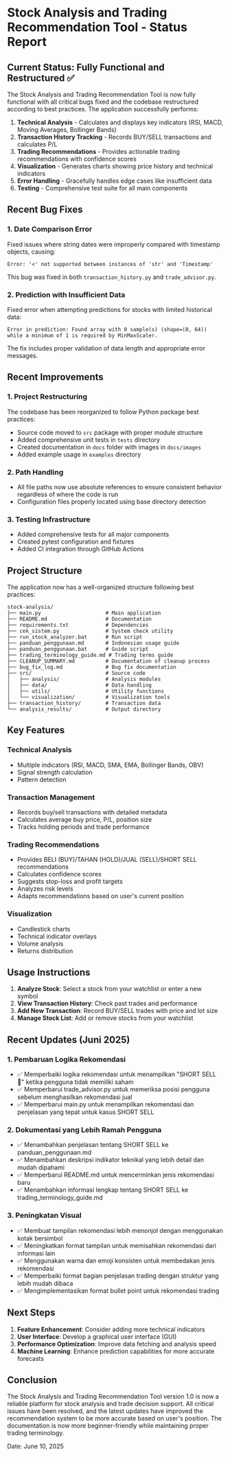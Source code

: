 # Stock Analysis and Trading Recommendation Tool - Status Report

## Current Status: Fully Functional and Restructured ✅

The Stock Analysis and Trading Recommendation Tool is now fully functional with all critical bugs fixed and the codebase restructured according to best practices. The application successfully performs:

1. **Technical Analysis** - Calculates and displays key indicators (RSI, MACD, Moving Averages, Bollinger Bands)
2. **Transaction History Tracking** - Records BUY/SELL transactions and calculates P/L
3. **Trading Recommendations** - Provides actionable trading recommendations with confidence scores
4. **Visualization** - Generates charts showing price history and technical indicators
5. **Error Handling** - Gracefully handles edge cases like insufficient data
6. **Testing** - Comprehensive test suite for all main components

## Recent Bug Fixes

### 1. Date Comparison Error
Fixed issues where string dates were improperly compared with timestamp objects, causing:
```
Error: '<' not supported between instances of 'str' and 'Timestamp'
```
This bug was fixed in both `transaction_history.py` and `trade_advisor.py`.

### 2. Prediction with Insufficient Data
Fixed error when attempting predictions for stocks with limited historical data:
```
Error in prediction: Found array with 0 sample(s) (shape=(0, 64)) while a minimum of 1 is required by MinMaxScaler.
```
The fix includes proper validation of data length and appropriate error messages.

## Recent Improvements

### 1. Project Restructuring
The codebase has been reorganized to follow Python package best practices:
- Source code moved to `src` package with proper module structure
- Added comprehensive unit tests in `tests` directory
- Created documentation in `docs` folder with images in `docs/images`
- Added example usage in `examples` directory

### 2. Path Handling
- All file paths now use absolute references to ensure consistent behavior regardless of where the code is run
- Configuration files properly located using base directory detection

### 3. Testing Infrastructure
- Added comprehensive tests for all major components
- Created pytest configuration and fixtures
- Added CI integration through GitHub Actions

## Project Structure

The application now has a well-organized structure following best practices:

```
stock-analysis/
├── main.py                     # Main application
├── README.md                   # Documentation
├── requirements.txt            # Dependencies
├── cek_sistem.py               # System check utility
├── run_stock_analyzer.bat      # Run script
├── panduan_penggunaan.md       # Indonesian usage guide
├── panduan_penggunaan.bat      # Guide script
├── trading_terminology_guide.md # Trading terms guide
├── CLEANUP_SUMMARY.md          # Documentation of cleanup process
├── bug_fix_log.md              # Bug fix documentation
├── src/                        # Source code
│   ├── analysis/               # Analysis modules
│   ├── data/                   # Data handling
│   ├── utils/                  # Utility functions
│   └── visualization/          # Visualization tools
├── transaction_history/        # Transaction data
└── analysis_results/           # Output directory
```

## Key Features

### Technical Analysis
- Multiple indicators (RSI, MACD, SMA, EMA, Bollinger Bands, OBV)
- Signal strength calculation
- Pattern detection

### Transaction Management
- Records buy/sell transactions with detailed metadata
- Calculates average buy price, P/L, position size
- Tracks holding periods and trade performance

### Trading Recommendations
- Provides BELI (BUY)/TAHAN (HOLD)/JUAL (SELL)/SHORT SELL recommendations
- Calculates confidence scores
- Suggests stop-loss and profit targets
- Analyzes risk levels
- Adapts recommendations based on user's current position

### Visualization
- Candlestick charts
- Technical indicator overlays
- Volume analysis
- Returns distribution

## Usage Instructions

1. **Analyze Stock**: Select a stock from your watchlist or enter a new symbol
2. **View Transaction History**: Check past trades and performance
3. **Add New Transaction**: Record BUY/SELL trades with price and lot size
4. **Manage Stock List**: Add or remove stocks from your watchlist

## Recent Updates (Juni 2025)

### 1. Pembaruan Logika Rekomendasi
- ✅ Memperbaiki logika rekomendasi untuk menampilkan "SHORT SELL 🔴" ketika pengguna tidak memiliki saham
- ✅ Memperbarui trade_advisor.py untuk memeriksa posisi pengguna sebelum menghasilkan rekomendasi jual
- ✅ Memperbarui main.py untuk menampilkan rekomendasi dan penjelasan yang tepat untuk kasus SHORT SELL

### 2. Dokumentasi yang Lebih Ramah Pengguna
- ✅ Menambahkan penjelasan tentang SHORT SELL ke panduan_penggunaan.md
- ✅ Menambahkan deskripsi indikator teknikal yang lebih detail dan mudah dipahami
- ✅ Memperbarui README.md untuk mencerminkan jenis rekomendasi baru
- ✅ Menambahkan informasi lengkap tentang SHORT SELL ke trading_terminology_guide.md

### 3. Peningkatan Visual
- ✅ Membuat tampilan rekomendasi lebih menonjol dengan menggunakan kotak bersimbol
- ✅ Meningkatkan format tampilan untuk memisahkan rekomendasi dari informasi lain
- ✅ Menggunakan warna dan emoji konsisten untuk membedakan jenis rekomendasi
- ✅ Memperbaiki format bagian penjelasan trading dengan struktur yang lebih mudah dibaca
- ✅ Mengimplementasikan format bullet point untuk rekomendasi trading

## Next Steps

1. **Feature Enhancement**: Consider adding more technical indicators
2. **User Interface**: Develop a graphical user interface (GUI)
3. **Performance Optimization**: Improve data fetching and analysis speed
4. **Machine Learning**: Enhance prediction capabilities for more accurate forecasts

## Conclusion

The Stock Analysis and Trading Recommendation Tool version 1.0 is now a reliable platform for stock analysis and trade decision support. All critical issues have been resolved, and the latest updates have improved the recommendation system to be more accurate based on user's position. The documentation is now more beginner-friendly while maintaining proper trading terminology.

Date: June 10, 2025
